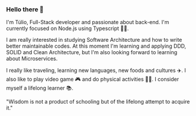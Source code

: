 ### Hello there 👋

I'm Túlio, Full-Stack developer and passionate about back-end. I'm currently focused on Node.js using Typescript 👨‍💻.

I am really interested in studying Software Architecture and how to write better maintainable codes. At this moment I'm learning and applying DDD, SOLID and Clean Architecture, but I'm also looking forward to learning about Microservices.

I really like traveling, learning new languages, new foods and cultures ✈️. I also like to play video game 🎮 and do physical activities 🏃🏻. I consider myself a lifelong learner 📚.

"Wisdom is not a product of schooling but of the lifelong attempt to acquire it."
<!--
**tulio-amaral/tulio-amaral** is a ✨ _special_ ✨ repository because its `README.md` (this file) appears on your GitHub profile.

Here are some ideas to get you started:

- 🔭 I’m currently working on ...
- 🌱 I’m currently learning ...
- 👯 I’m looking to collaborate on ...
- 🤔 I’m looking for help with ...
- 💬 Ask me about ...
- 📫 How to reach me: ...
- 😄 Pronouns: ...
- ⚡ Fun fact: ...
-->

